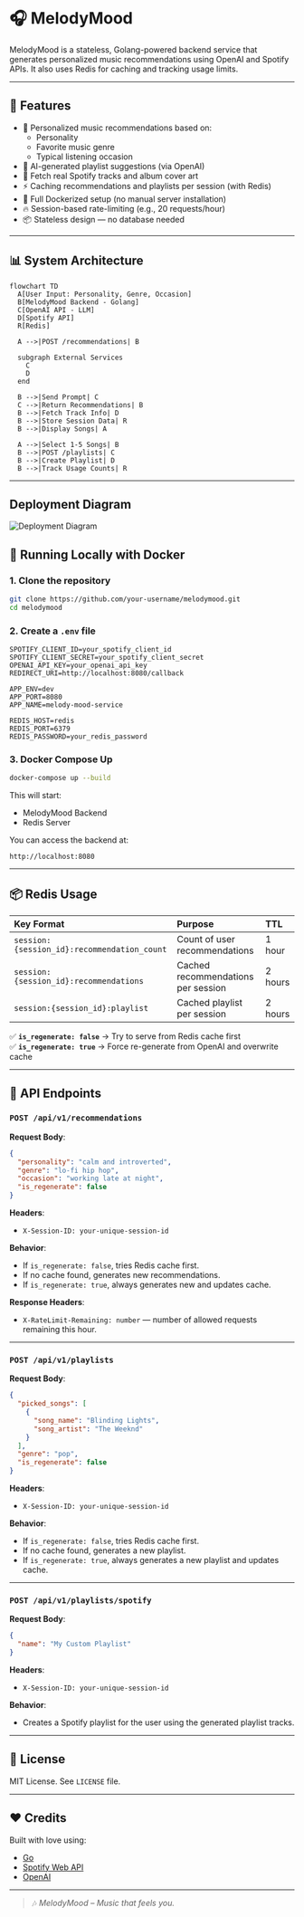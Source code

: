 # 🎧 MelodyMood

MelodyMood is a stateless, Golang-powered backend service that generates personalized music recommendations using OpenAI and Spotify APIs. It also uses Redis for caching and tracking usage limits.

---

## 🚀 Features

- 🎯 Personalized music recommendations based on:
  - Personality
  - Favorite music genre
  - Typical listening occasion
- 🤖 AI-generated playlist suggestions (via OpenAI)
- 🎵 Fetch real Spotify tracks and album cover art
- ⚡ Caching recommendations and playlists per session (with Redis)
- 🐳 Full Dockerized setup (no manual server installation)
- 🔥 Session-based rate-limiting (e.g., 20 requests/hour)
- 📦 Stateless design — no database needed

---

## 📊 System Architecture

```mermaid
flowchart TD
  A[User Input: Personality, Genre, Occasion]
  B[MelodyMood Backend - Golang]
  C[OpenAI API - LLM]
  D[Spotify API]
  R[Redis]

  A -->|POST /recommendations| B

  subgraph External Services
    C
    D
  end

  B -->|Send Prompt| C
  C -->|Return Recommendations| B
  B -->|Fetch Track Info| D
  B -->|Store Session Data| R
  B -->|Display Songs| A

  A -->|Select 1-5 Songs| B
  B -->|POST /playlists| C
  B -->|Create Playlist| D
  B -->|Track Usage Counts| R
```

---

## Deployment Diagram

![Deployment Diagram](deploy-diagram.png)

## 🐳 Running Locally with Docker

### 1. Clone the repository

```bash
git clone https://github.com/your-username/melodymood.git
cd melodymood
```

### 2. Create a `.env` file

```env
SPOTIFY_CLIENT_ID=your_spotify_client_id
SPOTIFY_CLIENT_SECRET=your_spotify_client_secret
OPENAI_API_KEY=your_openai_api_key
REDIRECT_URI=http://localhost:8080/callback

APP_ENV=dev
APP_PORT=8080
APP_NAME=melody-mood-service

REDIS_HOST=redis
REDIS_PORT=6379
REDIS_PASSWORD=your_redis_password
```

### 3. Docker Compose Up

```bash
docker-compose up --build
```

This will start:

- MelodyMood Backend
- Redis Server

You can access the backend at:

```
http://localhost:8080
```

---

## 📦 Redis Usage

| Key Format                                  | Purpose                            | TTL     |
| :------------------------------------------ | :--------------------------------- | :------ |
| `session:{session_id}:recommendation_count` | Count of user recommendations      | 1 hour  |
| `session:{session_id}:recommendations`      | Cached recommendations per session | 2 hours |
| `session:{session_id}:playlist`             | Cached playlist per session        | 2 hours |

✅ **`is_regenerate: false`** → Try to serve from Redis cache first  
✅ **`is_regenerate: true`** → Force re-generate from OpenAI and overwrite cache

---

## 📡 API Endpoints

### `POST /api/v1/recommendations`

**Request Body**:

```json
{
  "personality": "calm and introverted",
  "genre": "lo-fi hip hop",
  "occasion": "working late at night",
  "is_regenerate": false
}
```

**Headers**:

- `X-Session-ID: your-unique-session-id`

**Behavior**:

- If `is_regenerate: false`, tries Redis cache first.
- If no cache found, generates new recommendations.
- If `is_regenerate: true`, always generates new and updates cache.

**Response Headers**:

- `X-RateLimit-Remaining: number` — number of allowed requests remaining this hour.

---

### `POST /api/v1/playlists`

**Request Body**:

```json
{
  "picked_songs": [
    {
      "song_name": "Blinding Lights",
      "song_artist": "The Weeknd"
    }
  ],
  "genre": "pop",
  "is_regenerate": false
}
```

**Headers**:

- `X-Session-ID: your-unique-session-id`

**Behavior**:

- If `is_regenerate: false`, tries Redis cache first.
- If no cache found, generates a new playlist.
- If `is_regenerate: true`, always generates a new playlist and updates cache.

---

### `POST /api/v1/playlists/spotify`

**Request Body**:

```json
{
  "name": "My Custom Playlist"
}
```

**Headers**:

- `X-Session-ID: your-unique-session-id`

**Behavior**:

- Creates a Spotify playlist for the user using the generated playlist tracks.

---

## 📄 License

MIT License. See `LICENSE` file.

---

## ❤️ Credits

Built with love using:

- [Go](https://golang.org/)
- [Spotify Web API](https://developer.spotify.com/documentation/web-api/)
- [OpenAI](https://platform.openai.com/)

---

> 🎶 _MelodyMood – Music that feels you._
